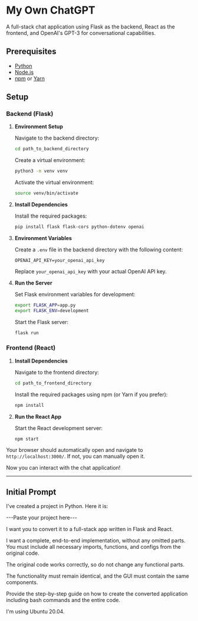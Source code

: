 # My Own ChatGPT

A full-stack chat application using Flask as the backend, React as the frontend, and OpenAI's GPT-3 for conversational capabilities.

## Prerequisites

- [Python](https://www.python.org/downloads/)
- [Node.js](https://nodejs.org/)
- [npm](https://www.npmjs.com/get-npm) or [Yarn](https://yarnpkg.com/)

## Setup

### Backend (Flask)

1. **Environment Setup**

    Navigate to the backend directory:
    ```bash
    cd path_to_backend_directory
    ```

    Create a virtual environment:
    ```bash
    python3 -m venv venv
    ```

    Activate the virtual environment:
    ```bash
    source venv/bin/activate
    ```

2. **Install Dependencies**

    Install the required packages:
    ```bash
    pip install flask flask-cors python-dotenv openai
    ```

3. **Environment Variables**

    Create a `.env` file in the backend directory with the following content:
    ```
    OPENAI_API_KEY=your_openai_api_key
    ```
    Replace `your_openai_api_key` with your actual OpenAI API key.

4. **Run the Server**

    Set Flask environment variables for development:
    ```bash
    export FLASK_APP=app.py
    export FLASK_ENV=development
    ```

    Start the Flask server:
    ```bash
    flask run
    ```

### Frontend (React)

1. **Install Dependencies**

    Navigate to the frontend directory:
    ```bash
    cd path_to_frontend_directory
    ```

    Install the required packages using npm (or Yarn if you prefer):
    ```bash
    npm install
    ```

2. **Run the React App**

    Start the React development server:
    ```bash
    npm start
    ```

Your browser should automatically open and navigate to `http://localhost:3000/`. If not, you can manually open it.

Now you can interact with the chat application!

---

## Initial Prompt

I've created a project in Python. Here it is:

---Paste your project here---

I want you to convert it to a full-stack app written in Flask and React.

I want a complete, end-to-end implementation, without any omitted parts. You must include all necessary imports, functions, and configs from the original code.

The original code works correctly, so do not change any functional parts.

The functionality must remain identical, and the GUI must contain the same components.

Provide the step-by-step guide on how to create the converted application including bash commands and the entire code.

I'm using Ubuntu 20.04.
